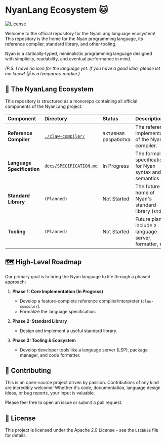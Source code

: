 # NyanLang Ecosystem 🐱

[![License](https://img.shields.io/badge/License-Apache_2.0-blue.svg)](https://opensource.org/licenses/Apache-2.0)

Welcome to the official repository for the NyanLang language ecosystem! This repository is the home for the Nyan programming language, its reference compiler, standard library, and other tooling.

Nyan is a statically-typed, minimalistic programming language designed with simplicity, readability, and eventual performance in mind.

*(P.S. I have no icon for the language yet. If you have a good idea, please let me know! 🐱 is a temporary marker.)*

## 🧭 The NyanLang Ecosystem

This repository is structured as a monorepo containing all official components of the NyanLang project.

| Component | Directory | Status | Description |
| :--- | :--- | :--- | :--- |
| **Reference Compiler** | [`./claw-compiler/`](./claw-compiler/) |  активная разработка | The reference implementation of the Nyan compiler. |
| **Language Specification** | [`docs/SPECIFICATION.md`](./claw-compiler/docs/SPECIFICATION.md) | In Progress | The formal specification for Nyan syntax and semantics. |
| **Standard Library** | `(Planned)` | Not Started | The future home of Nyan's standard library (`std`). |
| **Tooling** | `(Planned)` | Not Started | Future plans include a language server, formatter, etc. |

## 🗺️ High-Level Roadmap

Our primary goal is to bring the Nyan language to life through a phased approach:

1.  **Phase 1: Core Implementation (In Progress)**
    * Develop a feature-complete reference compiler/interpreter (`claw-compiler`).
    * Formalize the language specification.

2.  **Phase 2: Standard Library**
    * Design and implement a useful standard library.

3.  **Phase 3: Tooling & Ecosystem**
    * Develop developer tools like a language server (LSP), package manager, and code formatter.

## 🤝 Contributing

This is an open-source project driven by passion. Contributions of any kind are incredibly welcome! Whether it's code, documentation, language design ideas, or bug reports, your input is valuable.

Please feel free to open an issue or submit a pull request.

## 📄 License

This project is licensed under the Apache 2.0 License - see the `LICENSE` file for details.